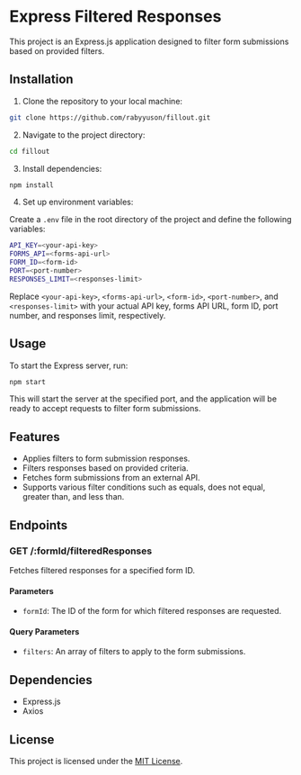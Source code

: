 # Express Filtered Responses

This project is an Express.js application designed to filter form submissions based on provided filters.

## Installation

1. Clone the repository to your local machine:

```bash
git clone https://github.com/rabyyuson/fillout.git
```

2. Navigate to the project directory:

```bash
cd fillout
```

3. Install dependencies:

```bash
npm install
```

4. Set up environment variables:

Create a `.env` file in the root directory of the project and define the following variables:

```bash
API_KEY=<your-api-key>
FORMS_API=<forms-api-url>
FORM_ID=<form-id>
PORT=<port-number>
RESPONSES_LIMIT=<responses-limit>
```

Replace `<your-api-key>`, `<forms-api-url>`, `<form-id>`, `<port-number>`, and `<responses-limit>` with your actual API key, forms API URL, form ID, port number, and responses limit, respectively.

## Usage

To start the Express server, run:

```bash
npm start
```


This will start the server at the specified port, and the application will be ready to accept requests to filter form submissions.

## Features

- Applies filters to form submission responses.
- Filters responses based on provided criteria.
- Fetches form submissions from an external API.
- Supports various filter conditions such as equals, does not equal, greater than, and less than.

## Endpoints

### GET /:formId/filteredResponses

Fetches filtered responses for a specified form ID.

#### Parameters

- `formId`: The ID of the form for which filtered responses are requested.

#### Query Parameters

- `filters`: An array of filters to apply to the form submissions.

## Dependencies

- Express.js
- Axios

## License

This project is licensed under the [MIT License](LICENSE).
